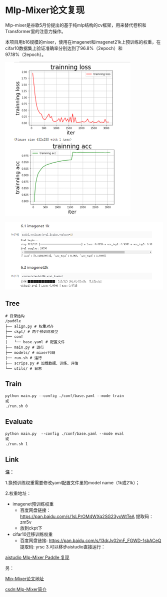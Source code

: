 # Mlp-Mixer论文复现

​		Mlp-mixer是谷歌5月份提出的基于纯mlp结构的cv框架，用来替代卷积和Transformer里的注意力操作。

​		本项目用b16规模的mixer，使用在imagenet和imagenet21k上预训练的权重，在cifar10数据集上验证准确率分别达到了96.8%（2epoch）和97.18%（2epoch）。

![curve](./imgs/curve.png)

![acc](./imgs/acc.png)

## Tree

```
# 目录结构
/paddle
├── align.py # 权重对齐
├── ckpt/ # 两个预训练模型
├── conf
│   └── base.yaml # 配置文件
├── main.py # 运行
├── models/ # mixer代码
├── run.sh # 运行
├── scrips.py # 加载数据、训练、评估
└── utils/ # 日志
```

## Train

```
python main.py --config ./conf/base.yaml --mode train
或
./run.sh 0
```

## Evaluate

```
python main.py  --config ./conf/base.yaml --mode eval
或
./run.sh 1
```

## Link

**注：**

1.换预训练权重需要修改yaml配置文件里的model name（1k或21k）；

2.权重地址：

- imagenet预训练权重
  - 百度网盘链接：https://pan.baidu.com/s/1sLPrOM4WXq2SG23yxWtTeA  提取码：zm5v
  - 放到ckpt下
- cifar10迁移训练权重
  - 百度网盘链接: https://pan.baidu.com/s/13drJv02mF_FGWD-1sbACeQ 提取码: yrsc 
3.可以移步aistudio直接运行：

[aistudio Mlp-Mixer Paddle 复现](https://aistudio.baidu.com/aistudio/projectdetail/2258020)

另：

[Mlp-Mixer论文地址](https://arxiv.org/pdf/2105.01601v4.pdf)

[csdn:Mlp-Mixer简介](https://blog.csdn.net/weixin_43312063/article/details/117250816?spm=1001.2014.3001.5501)


